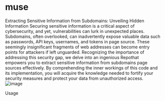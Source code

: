 # muse
Extracting Sensitive Information from Subdomains: Unveiling Hidden Information
Securing sensitive information is a critical aspect of cybersecurity, and yet, vulnerabilities can lurk in unexpected places. Subdomains, often overlooked, can inadvertently expose valuable data such as passwords, API keys, usernames, and tokens in page source. These seemingly insignificant fragments of web addresses can become entry points for attackers if left unguarded. Recognizing the importance of addressing this security gap, we delve into an ingenious Repothat empowers you to extract sensitive information from subdomains page sources effectively. By comprehending the inner workings of this code and its implementation, you will acquire the knowledge needed to fortify your security measures and protect your data from unauthorized access.
 ![image](https://github.com/Bilalqadeer91/muse/assets/40717199/2974ea25-35ee-4a99-b043-3d1e3bf4cc94)

Usage
